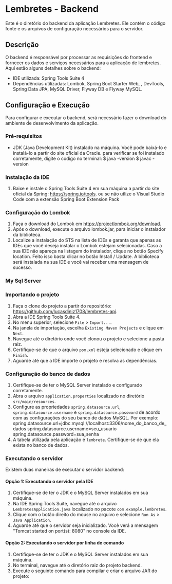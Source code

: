 # Lembretes - Backend

Este é o diretório do backend da aplicação Lembretes. Ele contém o código fonte e os arquivos de configuração necessários para o servidor.

## Descrição

O backend é responsável por processar as requisições do frontend e fornecer os dados e serviços necessários para a aplicação de lembretes. Aqui estão alguns detalhes sobre o backend:

- IDE utilizada: Spring Tools Suite 4
- Dependências utilizadas: Lombok, Spring Boot Starter Web, , DevTools, Spring Data JPA, MySQL Driver, Flyway DB e Flyway MySQL.

## Configuração e Execução

Para configurar e executar o backend, será necessário fazer o download do ambiente de desenvolvimento da aplicação.

### Pré-requisitos

- JDK (Java Development Kit) instalado na máquina. Você pode baixá-lo e instalá-lo a partir do site oficial da Oracle.
   para verificar se foi instalado corretamente, digite o codigo no terminal:
      $ java -version
      $ javac -version
    
### Instalação da IDE

1. Baixe e instale o Spring Tools Suite 4 em sua máquina a partir do site oficial da Spring: https://spring.io/tools.
   ou se não utlize o Visual Studio Code com a extensão Spring Boot Extension Pack 

### Configuração do Lombok

1. Faça o download do Lombok em https://projectlombok.org/download.
2. Após o download, execute o arquivo lombok.jar, para iniciar o instalador da biblioteca.
3. Localize a instalação do STS na lista de IDEs e garanta que apenas as IDEs que você deseja instalar o Lombok estejam selecionadas.
Caso a sua IDE não apareça na listagem do instalador, clique no botão Specify location.
Feito isso basta clicar no botão Install / Update. A biblioteca será instalada na sua
IDE e você vai receber uma mensagem de sucesso.


### My Sql Server


### Importando o projeto

1. Faça o clone do projeto a partir do repositório: https://github.com/lucasdiniz1708/lembretes-api.
2. Abra a IDE Spring Tools Suite 4.
3. No menu superior, selecione `File` > `Import...`.
4. Na janela de importação, escolha `Existing Maven Projects` e clique em `Next`.
5. Navegue até o diretório onde você clonou o projeto e selecione a pasta raiz.
6. Certifique-se de que o arquivo `pom.xml` esteja selecionado e clique em `Finish`.
7. Aguarde até que a IDE importe o projeto e resolva as dependências.

### Configuração do banco de dados

1. Certifique-se de ter o MySQL Server instalado e configurado corretamente.
2. Abra o arquivo `application.properties` localizado no diretório `src/main/resources`.
3. Configure as propriedades `spring.datasource.url`, `spring.datasource.username` e `spring.datasource.password` de acordo com as configurações do seu banco de dados MySQL. Por exemplo:
  spring.datasource.url=jdbc:mysql://localhost:3306/nome_do_banco_de_dados
  spring.datasource.username=seu_usuario
  spring.datasource.password=sua_senha
4. A tabela utilizada pela aplicação é `lembrete`. Certifique-se de que ela exista no banco de dados.

### Executando o servidor

Existem duas maneiras de executar o servidor backend:

#### Opção 1: Executando o servidor pela IDE

1. Certifique-se de ter o JDK e o MySQL Server instalados em sua máquina.
2. Na IDE Spring Tools Suite, navegue até o arquivo `LembretesApplication.java` localizado no pacote `com.example.lembretes`.
3. Clique com o botão direito do mouse no arquivo e selecione `Run As` > `Java Application`.
4. Aguarde até que o servidor seja inicializado. Você verá a mensagem "Tomcat started on port(s): 8080" no console da IDE.

#### Opção 2: Executando o servidor por linha de comando

1. Certifique-se de ter o JDK e o MySQL Server instalados em sua máquina.
2. No terminal, navegue até o diretório raiz do projeto backend.
3. Execute o seguinte comando para compilar e criar o arquivo JAR do projeto:

